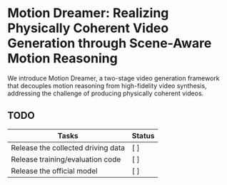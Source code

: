 # Motion Dreamer: Realizing Physically Coherent Video Generation through Scene-Aware Motion Reasoning

We introduce Motion Dreamer, a two-stage video generation framework that decouples motion reasoning from high-fidelity video synthesis, addressing the challenge of producing physically coherent videos.

## TODO

| Tasks |     Status    |
|---------------------------------------|---------------|
| Release the collected driving data     | [ ] |
| Release training/evaluation code       | [ ] |
| Release the official model             | [ ] |

